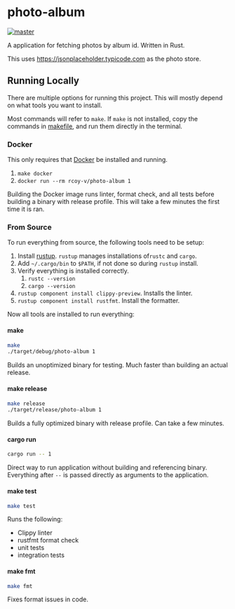 # photo-album

[![master](https://circleci.com/gh/rcoy-v/photo-album/tree/master.svg?style=svg)](https://circleci.com/gh/rcoy-v/photo-album/tree/master)

A application for fetching photos by album id. Written in Rust.

This uses https://jsonplaceholder.typicode.com as the photo store.

## Running Locally

There are multiple options for running this project.
This will mostly depend on what tools you want to install.

Most commands will refer to `make`.
If `make` is not installed, copy the commands in [makefile](makefile),
and run them directly in the terminal.

### Docker

This only requires that [Docker](https://docs.docker.com/) be installed and running.

1. `make docker`
1. `docker run --rm rcoy-v/photo-album 1`

Building the Docker image runs linter, format check, and all tests
before building a binary with release profile.
This will take a few minutes the first time it is ran.

### From Source

To run everything from source, the following tools need to be setup:

1. Install [rustup](https://www.rust-lang.org/tools/install). 
`rustup` manages installations of`rustc` and `cargo`.
1. Add `~/.cargo/bin` to `$PATH`, if not done so during `rustup` install.
1. Verify everything is installed correctly.
    1. `rustc --version`
    1. `cargo --version`
1. `rustup component install clippy-preview`. Installs the linter.
1. `rustup component install rustfmt`. Install the formatter.

Now all tools are installed to run everything:

#### make
```bash
make
./target/debug/photo-album 1
```
Builds an unoptimized binary for testing.
Much faster than building an actual release.

#### make release

```bash
make release
./target/release/photo-album 1
```
Builds a fully optimized binary with release profile.
Can take a few minutes.

#### cargo run

```bash
cargo run -- 1
```
Direct way to run application without building and referencing binary.
Everything after `--` is passed directly as arguments to the application.

#### make test

```bash
make test
```
Runs the following:

- Clippy linter
- rustfmt format check
- unit tests
- integration tests

#### make fmt

```bash
make fmt
```
Fixes format issues in code.
